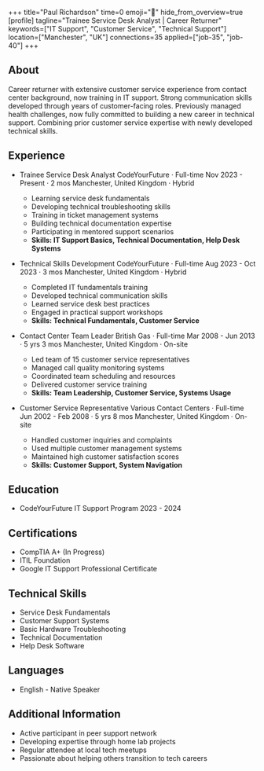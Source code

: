 +++
title="Paul Richardson"
time=0
emoji="👤"
hide_from_overview=true
[profile]
tagline="Trainee Service Desk Analyst | Career Returner"
keywords=["IT Support", "Customer Service", "Technical Support"]
location=["Manchester", "UK"]
connections=35
applied=["job-35", "job-40"]
+++

## About

Career returner with extensive customer service experience from contact center background, now training in IT support. Strong communication skills developed through years of customer-facing roles. Previously managed health challenges, now fully committed to building a new career in technical support. Combining prior customer service expertise with newly developed technical skills.

## Experience

- Trainee Service Desk Analyst
  CodeYourFuture · Full-time
  Nov 2023 - Present · 2 mos
  Manchester, United Kingdom · Hybrid

  - Learning service desk fundamentals
  - Developing technical troubleshooting skills
  - Training in ticket management systems
  - Building technical documentation expertise
  - Participating in mentored support scenarios
  - **Skills: IT Support Basics, Technical Documentation, Help Desk Systems**

- Technical Skills Development
  CodeYourFuture · Full-time
  Aug 2023 - Oct 2023 · 3 mos
  Manchester, United Kingdom · Hybrid

  - Completed IT fundamentals training
  - Developed technical communication skills
  - Learned service desk best practices
  - Engaged in practical support workshops
  - **Skills: Technical Fundamentals, Customer Service**

- Contact Center Team Leader
  British Gas · Full-time
  Mar 2008 - Jun 2013 · 5 yrs 3 mos
  Manchester, United Kingdom · On-site

  - Led team of 15 customer service representatives
  - Managed call quality monitoring systems
  - Coordinated team scheduling and resources
  - Delivered customer service training
  - **Skills: Team Leadership, Customer Service, Systems Usage**

- Customer Service Representative
  Various Contact Centers · Full-time
  Jun 2002 - Feb 2008 · 5 yrs 8 mos
  Manchester, United Kingdom · On-site
  - Handled customer inquiries and complaints
  - Used multiple customer management systems
  - Maintained high customer satisfaction scores
  - **Skills: Customer Support, System Navigation**

## Education

- CodeYourFuture
  IT Support Program
  2023 - 2024

## Certifications

- CompTIA A+ (In Progress)
- ITIL Foundation
- Google IT Support Professional Certificate

## Technical Skills

- Service Desk Fundamentals
- Customer Support Systems
- Basic Hardware Troubleshooting
- Technical Documentation
- Help Desk Software

## Languages

- English - Native Speaker

## Additional Information

- Active participant in peer support network
- Developing expertise through home lab projects
- Regular attendee at local tech meetups
- Passionate about helping others transition to tech careers
